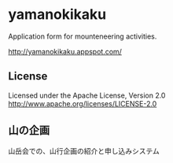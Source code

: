 yamanokikaku
============

Application form for mounteneering activities.

http://yamanokikaku.appspot.com/

License
-------
Licensed under the Apache License, Version 2.0
http://www.apache.org/licenses/LICENSE-2.0

山の企画
--------
山岳会での、山行企画の紹介と申し込みシステム

